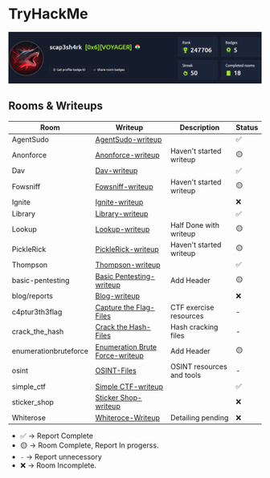 # TryHackMe
![](../assets/Profile.png)

## Rooms & Writeups
|         Room           |                Writeup                 |            Description              | Status |
|------------------------|----------------------------------------|-------------------------------------|--------|
| AgentSudo             | [AgentSudo-writeup](/AgentSudo)       |                 |  ✅    |
| Anonforce             | [Anonforce-writeup](/Anonforce)       | Haven't started writeup            |  🟡    |
| Dav                   | [Dav-writeup](/Dav)                   |                   |  ✅    |
| Fowsniff              | [Fowsniff-writeup](/Fowsniff)         | Haven't started writeup               |  🟡    |
| Ignite                | [Ignite-writeup](/Ignite)             |                         |  ❌    |
| Library               | [Library-writeup](/Library)           |       |  ✅    |
| Lookup                | [Lookup-writeup](/Lookup)             | Half Done with writeup                    |  🟡    |
| PickleRick            | [PickleRick-writeup](/PickleRick)     | Haven't started writeup |  🟡    |
| Thompson              | [Thompson-writeup](/Thompson)         |                      |  ✅    |
| basic-pentesting      | [Basic Pentesting-writeup](/basic-pentesting) | Add Header      |  🟡    |
| blog/reports          | [Blog-writeup](/blog/reports)         |              |   ❌   |
| c4ptur3th3flag        | [Capture the Flag-Files](/c4ptur3th3flag) | CTF exercise resources             |   -    |
| crack_the_hash        | [Crack the Hash-Files](/crack_the_hash/files.txt) | Hash cracking files               |   -    |
| enumerationbruteforce | [Enumeration Brute Force-writeup](/enumerationbruteforce) | Add Header             |   🟡   |
| osint                 | [OSINT-Files](/osint)                 | OSINT resources and tools          |   -    |
| simple_ctf            | [Simple CTF-writeup](/simple_ctf)     |              |   ✅   |
| sticker_shop          | [Sticker Shop-writeup](/sticker_shop) |               |   ❌   |
| Whiterose		| [Whiteroce-Writeup](/Whiterose)	| Detailing pending	| ❌ |


- ✅ -> Report Complete
- 🟡 -> Room Complete, Report In progerss.
- `-` -> Report unnecessory
- ❌ -> Room Incomplete.
